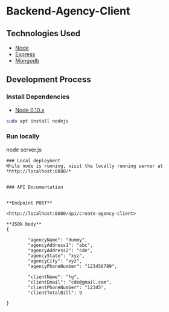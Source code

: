 # Backend-Agency-Client

## Technologies Used

- [Node](https://nodejs.org/)
- [Express](http://expressjs.com/)
- [Mongodb](https://www.mongodb.com/)

## Development Process
### Install Dependencies
 * [Node 0.10.x](https://nodejs.org/en/download/)
```sh
sudo apt install nodejs
```
 
### Run locally
node server.js
```
### Local deployment
While node is running, visit the locally running server at *http://localhost:8080/*


### API Documentation


**Endpoint POST**

<http://localhost:8080/api/create-agency-client>

**JSON body**
{
   
        "agencyName": "dummy",
        "agencyAddress1": "abc",
        "agencyAddress2": "cde",
        "agencyState": "xyz",
        "agencyCity": "xyz",
        "agencyPhoneNumber": "123456789",
  
        "clientName": "fg",
        "clientEmail": "cde@gmail.com",
        "clientPhoneNumber": "12345",
        "clientTotalBill": 9
    
}

